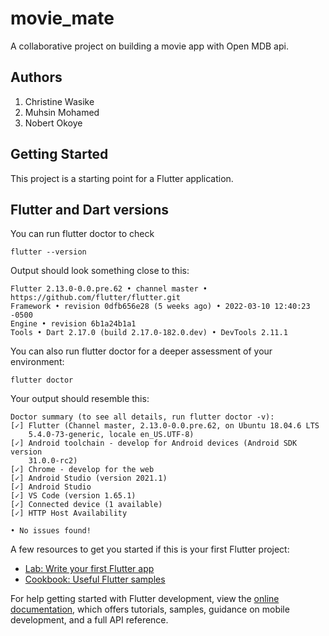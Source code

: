 # movie_mate

A collaborative project on building a movie app with Open MDB api.

## Authors
1. Christine Wasike
2. Muhsin Mohamed
3. Nobert Okoye

## Getting Started

This project is a starting point for a Flutter application.

## Flutter and Dart versions

You can run flutter doctor to check
```
flutter --version
```

Output should look something close to this:

```
Flutter 2.13.0-0.0.pre.62 • channel master • https://github.com/flutter/flutter.git
Framework • revision 0dfb656e28 (5 weeks ago) • 2022-03-10 12:40:23 -0500
Engine • revision 6b1a24b1a1
Tools • Dart 2.17.0 (build 2.17.0-182.0.dev) • DevTools 2.11.1
```

You can also run flutter doctor for a deeper assessment of your environment:
 ```
 flutter doctor
 ```

 Your output should resemble this:
 ```
 Doctor summary (to see all details, run flutter doctor -v):
 [✓] Flutter (Channel master, 2.13.0-0.0.pre.62, on Ubuntu 18.04.6 LTS
     5.4.0-73-generic, locale en_US.UTF-8)
 [✓] Android toolchain - develop for Android devices (Android SDK version
     31.0.0-rc2)
 [✓] Chrome - develop for the web
 [✓] Android Studio (version 2021.1)
 [✓] Android Studio
 [✓] VS Code (version 1.65.1)
 [✓] Connected device (1 available)
 [✓] HTTP Host Availability

 • No issues found!

 ```



A few resources to get you started if this is your first Flutter project:

- [Lab: Write your first Flutter app](https://docs.flutter.dev/get-started/codelab)
- [Cookbook: Useful Flutter samples](https://docs.flutter.dev/cookbook)

For help getting started with Flutter development, view the
[online documentation](https://docs.flutter.dev/), which offers tutorials,
samples, guidance on mobile development, and a full API reference.
